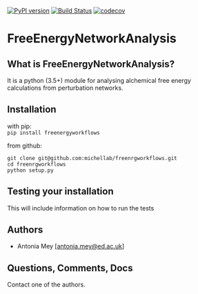 [![PyPI version](https://badge.fury.io/py/freenrgworkflows.svg)](https://badge.fury.io/py/freenrgworkflows)
[![Build Status](https://travis-ci.org/michellab/freenrgworkflows.svg?branch=devel)](https://travis-ci.org/michellab/freenrgworkflows)
[![codecov](https://codecov.io/gh/michellab/freenrgworkflows/branch/devel/graph/badge.svg)](https://codecov.io/gh/michellab/freenrgworkflows)

# FreeEnergyNetworkAnalysis

## What is FreeEnergyNetworkAnalysis?


It is a python (3.5+) module for analysing alchemical free energy calculations from perturbation networks. 

## Installation
with pip:   
   `pip install freenergyworkflows`

from github:  
 
```
git clone git@github.com:michellab/freenrgworkflows.git   
cd freenrgworkflows   
python setup.py   
```

## Testing your installation

This will include information on how to run the tests

## Authors
- Antonia Mey [antonia.mey@ed.ac.uk]

## Questions, Comments, Docs

Contact one of the authors.
